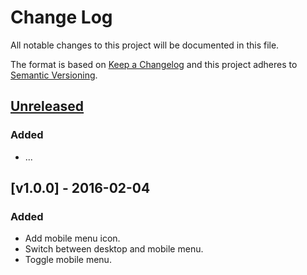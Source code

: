 Change Log
==========

All notable changes to this project will be documented in this file.

The format is based on [Keep a Changelog](http://keepachangelog.com/) and this
project adheres to [Semantic Versioning](http://semver.org/).


[Unreleased]
------------

### Added

*   ...


[v1.0.0] - 2016-02-04
---------------------

### Added

*   Add mobile menu icon.
*   Switch between desktop and mobile menu.
*   Toggle mobile menu.


[Unreleased]: https://github.com/falkoschumann/contao-responsive-navigation/compare/v1.0.0...develop
[1.0.0]: https://github.com/falkoschumann/contao-responsive-navigation/tree/v1.0.0
